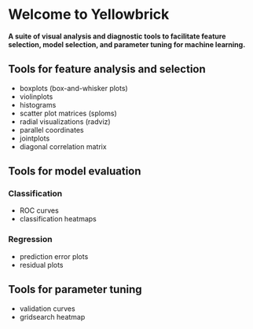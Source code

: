 # Welcome to Yellowbrick

**A suite of visual analysis and diagnostic tools to facilitate feature selection, model selection, and parameter tuning for machine learning.**

## Tools for feature analysis and selection

- boxplots (box-and-whisker plots)    
- violinplots    
- histograms    
- scatter plot matrices (sploms)    
- radial visualizations (radviz)    
- parallel coordinates    
- jointplots    
- diagonal correlation matrix    


## Tools for model evaluation

### Classification

- ROC curves    
- classification heatmaps    

### Regression

- prediction error plots     
- residual plots     


## Tools for parameter tuning

- validation curves    
- gridsearch heatmap    
